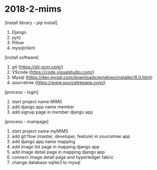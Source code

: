 # 2018-2-mims

[install library - pip install]
1. Django
2. pytz
3. Pillow
4. mysqlclient

[install software]
1. git (https://git-scm.com/)
2. VScode (https://code.visualstudio.com/)
3. Mysql (https://dev.mysql.com/downloads/windows/installer/8.0.html)
4. sourcetree (https://www.sourcetreeapp.com/)

[process - login]
1. start project name MIMS
2. add django app name member
3. add signup page in member django app

[process - mainpage]
1. start project name myMIMS
2. add git flow (master, developer, feature) in sourcetree app
3. add django app name mapping
4. add image list page in mapping django app
5. add image detail page in mapping django app
6. connect image detail page and hyperledger fabric
7. change database sqlite3 to mysql
